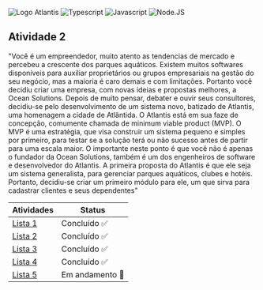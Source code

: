 
![Logo Atlantis](https://github.com/JaovitoP/ATVI-Atlantis/assets/115598741/eef6a281-7694-4120-b549-5456ae55a1cd)
![Typescript](https://img.shields.io/badge/TypeScript-007ACC?style=for-the-badge&logo=typescript&logoColor=white)
![Javascript](https://img.shields.io/badge/JavaScript-323330?style=for-the-badge&logo=javascript&logoColor=F7DF1E)
![Node.JS](https://img.shields.io/badge/Node.js-43853D?style=for-the-badge&logo=node.js&logoColor=white)

## Atividade 2
"Você é um empreendedor, muito atento as tendencias de mercado e percebeu a crescente dos
parques aquáticos.
Existem muitos softwares disponíveis para auxiliar proprietários ou grupos empresariais na
gestão do seu negócio, mas a maioria é caro demais e com limitações. Portanto você decidiu
criar uma empresa, com novas ideias e propostas melhores, a Ocean Solutions.
Depois de muito pensar, debater e ouvir seus consultores, decidiu-se pelo desenvolvimento de
um sistema novo, batizado de Atlantis, uma homenagem a cidade de Atlântida.
O Atlantis está em sua faze de concepção, comumente chamada de minimum viable product
(MVP). O MVP é uma estratégia, que visa construir um sistema pequeno e simples por primeiro,
para testar se a solução terá ou não sucesso antes de partir para uma escala maior. O importante
neste ponto é que você não é apenas o fundador da Ocean Solutions, também é um dos
engenheiros de software e desenvolvedor do Atlantis.
A primeira proposta do Atlantis é que ele seja um sistema generalista, para gerenciar parques
aquáticos, clubes e hotéis. Portanto, decidiu-se criar um primeiro módulo para ele, um que sirva
para cadastrar clientes e seus dependentes"


| Atividades | Status    |
|-------------|-------------|
| [Lista 1](https://github.com/JaovitoP/ATVI-Atlantis)| Concluído ✅ |
| [Lista 2](https://github.com/JaovitoP/ATVII-Atlantis)| Concluído ✅ |
| [Lista 3](https://github.com/JaovitoP/ATVIII-Atlantis)| Concluído ✅ |
| [Lista 4](https://github.com/JaovitoP/ATVIV-Atlantis)| Concluído ✅ |
| [Lista 5](https://github.com/JaovitoP/ATVV-Atlantis)| Em andamento 🚧 |
